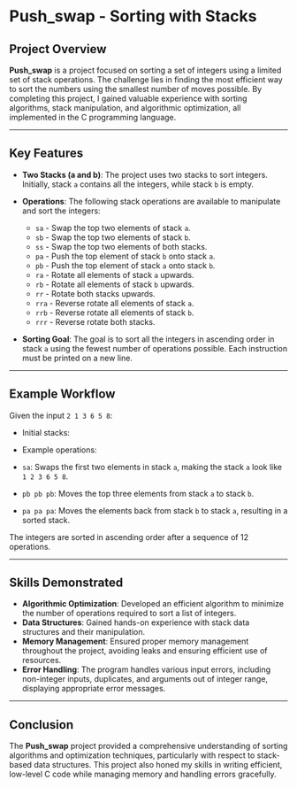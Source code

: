 # Push_swap - Sorting with Stacks

## Project Overview

**Push_swap** is a project focused on sorting a set of integers using a limited set of stack operations. The challenge lies in finding the most efficient way to sort the numbers using the smallest number of moves possible. By completing this project, I gained valuable experience with sorting algorithms, stack manipulation, and algorithmic optimization, all implemented in the C programming language.

---

## Key Features

- **Two Stacks (a and b)**: The project uses two stacks to sort integers. Initially, stack `a` contains all the integers, while stack `b` is empty.
- **Operations**: The following stack operations are available to manipulate and sort the integers:
  - `sa` - Swap the top two elements of stack `a`.
  - `sb` - Swap the top two elements of stack `b`.
  - `ss` - Swap the top two elements of both stacks.
  - `pa` - Push the top element of stack `b` onto stack `a`.
  - `pb` - Push the top element of stack `a` onto stack `b`.
  - `ra` - Rotate all elements of stack `a` upwards.
  - `rb` - Rotate all elements of stack `b` upwards.
  - `rr` - Rotate both stacks upwards.
  - `rra` - Reverse rotate all elements of stack `a`.
  - `rrb` - Reverse rotate all elements of stack `b`.
  - `rrr` - Reverse rotate both stacks.

- **Sorting Goal**: The goal is to sort all the integers in ascending order in stack `a` using the fewest number of operations possible. Each instruction must be printed on a new line.

---

## Example Workflow

Given the input `2 1 3 6 5 8`:

- Initial stacks:


- Example operations:
- `sa`: Swaps the first two elements in stack `a`, making the stack `a` look like `1 2 3 6 5 8`.
- `pb pb pb`: Moves the top three elements from stack `a` to stack `b`.
- `pa pa pa`: Moves the elements back from stack `b` to stack `a`, resulting in a sorted stack.

The integers are sorted in ascending order after a sequence of 12 operations.

---

## Skills Demonstrated

- **Algorithmic Optimization**: Developed an efficient algorithm to minimize the number of operations required to sort a list of integers.
- **Data Structures**: Gained hands-on experience with stack data structures and their manipulation.
- **Memory Management**: Ensured proper memory management throughout the project, avoiding leaks and ensuring efficient use of resources.
- **Error Handling**: The program handles various input errors, including non-integer inputs, duplicates, and arguments out of integer range, displaying appropriate error messages.

---

## Conclusion

The **Push_swap** project provided a comprehensive understanding of sorting algorithms and optimization techniques, particularly with respect to stack-based data structures. This project also honed my skills in writing efficient, low-level C code while managing memory and handling errors gracefully.

